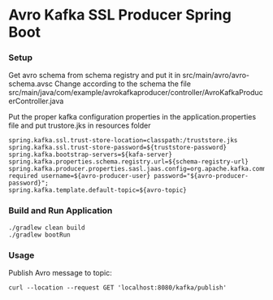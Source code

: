 # Avro Kafka SSL Producer Spring Boot

### Setup

Get avro schema from schema registry and put it in src/main/avro/avro-schema.avsc
Change according to the schema the file src/main/java/com/example/avrokafkaproducer/controller/AvroKafkaProducerController.java

Put the proper kafka configuration properties in the application.properties file and put trustore.jks in resources folder

```properties
spring.kafka.ssl.trust-store-location=classpath:/truststore.jks
spring.kafka.ssl.trust-store-password=${truststore-password}
spring.kafka.bootstrap-servers=${kafa-server}
spring.kafka.properties.schema.registry.url=${schema-registry-url}
spring.kafka.producer.properties.sasl.jaas.config=org.apache.kafka.common.security.scram.ScramLoginModule required username=${avro-producer-user} password="${avro-producer-password}";
spring.kafka.template.default-topic=${avro-topic}
```


### Build and Run Application

```shell
./gradlew clean build
./gradlew bootRun 
```

### Usage

Publish Avro message to topic:

```shell
curl --location --request GET 'localhost:8080/kafka/publish'
```
